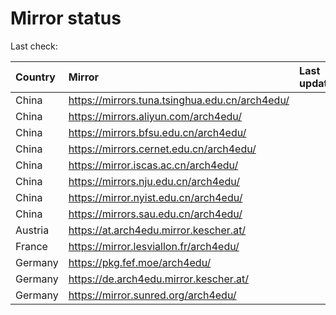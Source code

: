 <script src="./time.js"></script>
# Mirror status
Last check: <script type="text/javascript">localize(1703384981.0621755);</script>

|Country|Mirror|Last update|
|:------|:-----|:----------|
|China|https://mirrors.tuna.tsinghua.edu.cn/arch4edu/|<script type="text/javascript">localize(1703356135);</script>|
|China|https://mirrors.aliyun.com/arch4edu/|<script type="text/javascript">localize(1703356135);</script>|
|China|https://mirrors.bfsu.edu.cn/arch4edu/|<script type="text/javascript">localize(1703356135);</script>|
|China|https://mirrors.cernet.edu.cn/arch4edu/|<script type="text/javascript">localize(1703356135);</script>|
|China|https://mirror.iscas.ac.cn/arch4edu/|<script type="text/javascript">localize(1703356135);</script>|
|China|https://mirrors.nju.edu.cn/arch4edu/|<script type="text/javascript">localize(1703356135);</script>|
|China|https://mirror.nyist.edu.cn/arch4edu/|<script type="text/javascript">localize(1703356135);</script>|
|China|https://mirrors.sau.edu.cn/arch4edu/|<script type="text/javascript">localize(1703356135);</script>|
|Austria|https://at.arch4edu.mirror.kescher.at/|<script type="text/javascript">localize(1703356135);</script>|
|France|https://mirror.lesviallon.fr/arch4edu/|<script type="text/javascript">localize(1703356135);</script>|
|Germany|https://pkg.fef.moe/arch4edu/|<script type="text/javascript">localize(1703356135);</script>|
|Germany|https://de.arch4edu.mirror.kescher.at/|<script type="text/javascript">localize(1703356135);</script>|
|Germany|https://mirror.sunred.org/arch4edu/|<script type="text/javascript">localize(1703356135);</script>|

<script src="./tablefilter/tablefilter.js"></script>
<script src="./table.js"></script>